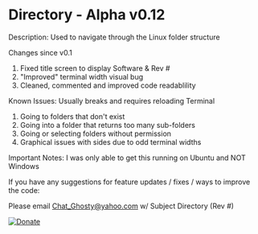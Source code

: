 # Directory - Alpha v0.12
Description:
  Used to navigate through the Linux folder structure

Changes since v0.1
  1. Fixed title screen to display Software & Rev #
  2. "Improved" terminal width visual bug
  3. Cleaned, commented and improved code readablility

Known Issues: Usually breaks and requires reloading Terminal
  1. Going to folders that don't exist
  2. Going into a folder that returns too many sub-folders
  3. Going or selecting folders without permission
  4. Graphical issues with sides due to odd terminal widths

Important Notes:
  I was only able to get this running on Ubuntu and NOT Windows

If you have any suggestions for feature updates / fixes / ways to improve the code: 

Please email Chat_Ghosty@yahoo.com w/ Subject Directory (Rev #)

[![Donate](https://raw.githubusercontent.com/andreostrovsky/donate-with-paypal/925c5a9e397363c6f7a477973fdeed485df5fdd9/dark.svg)](https://www.paypal.com/donate/?business=ES6X8G7BNYAZJ&amount=1&no_recurring=1&item_name=%241+will+buy+a+coffee+pod+%3D+enough+attention+span+to+fix+%2F+program+a+new+feature.&currency_code=USD)
